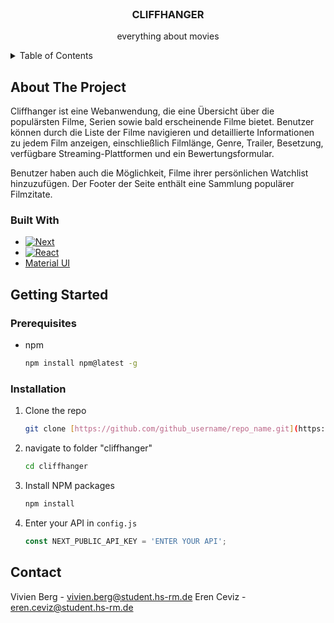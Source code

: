 <!-- PROJECT LOGO -->
<br />
<div align="center">
<h3 align="center">CLIFFHANGER</h3>

  <p align="center">
    everything about movies
    <br />
  </p>
</div>



<!-- TABLE OF CONTENTS -->
<details>
  <summary>Table of Contents</summary>
  <ol>
    <li>
      <a href="#about-the-project">About The Project</a>
      <ul>
        <li><a href="#built-with">Built With</a></li>
      </ul>
    </li>
    <li>
      <a href="#getting-started">Getting Started</a>
      <ul>
        <li><a href="#prerequisites">Prerequisites</a></li>
        <li><a href="#installation">Installation</a></li>
      </ul>
    </li>
    <li><a href="#usage">Usage</a></li>
    <li><a href="#roadmap">Roadmap</a></li>
    <li><a href="#contributing">Contributing</a></li>
    <li><a href="#license">License</a></li>
    <li><a href="#contact">Contact</a></li>
    <li><a href="#acknowledgments">Acknowledgments</a></li>
  </ol>
</details>



<!-- ABOUT THE PROJECT -->
## About The Project

Cliffhanger ist eine Webanwendung, die eine Übersicht über die populärsten Filme, Serien sowie bald erscheinende Filme bietet. Benutzer können durch die Liste der Filme navigieren und detaillierte Informationen zu jedem Film anzeigen, einschließlich Filmlänge, Genre, Trailer, Besetzung, verfügbare Streaming-Plattformen und ein Bewertungsformular.

Benutzer haben auch die Möglichkeit, Filme ihrer persönlichen Watchlist hinzuzufügen. Der Footer der Seite enthält eine Sammlung populärer Filmzitate.



### Built With

* [![Next][Next.js]][Next-url]
* [![React][React.js]][React-url]
* [Material UI](https://mui.com/material-ui/)



<!-- GETTING STARTED -->
## Getting Started


### Prerequisites

* npm
  ```sh
  npm install npm@latest -g
  ```

### Installation

1. Clone the repo
   ```sh
   git clone [https://github.com/github_username/repo_name.git](https://github.com/erenceviz/wheretostream.git)
   ```
2. navigate to folder "cliffhanger"
   ```sh
   cd cliffhanger
   ```
4. Install NPM packages
   ```sh
   npm install
   ```
5. Enter your API in `config.js`
   ```js
   const NEXT_PUBLIC_API_KEY = 'ENTER YOUR API';
   ```

   

<!-- CONTACT -->
## Contact

Vivien Berg - vivien.berg@student.hs-rm.de
Eren Ceviz - eren.ceviz@student.hs-rm.de


[Next.js]: https://img.shields.io/badge/next.js-000000?style=for-the-badge&logo=nextdotjs&logoColor=white
[Next-url]: https://nextjs.org/
[React.js]: https://img.shields.io/badge/React-20232A?style=for-the-badge&logo=react&logoColor=61DAFB
[React-url]: https://reactjs.org/
